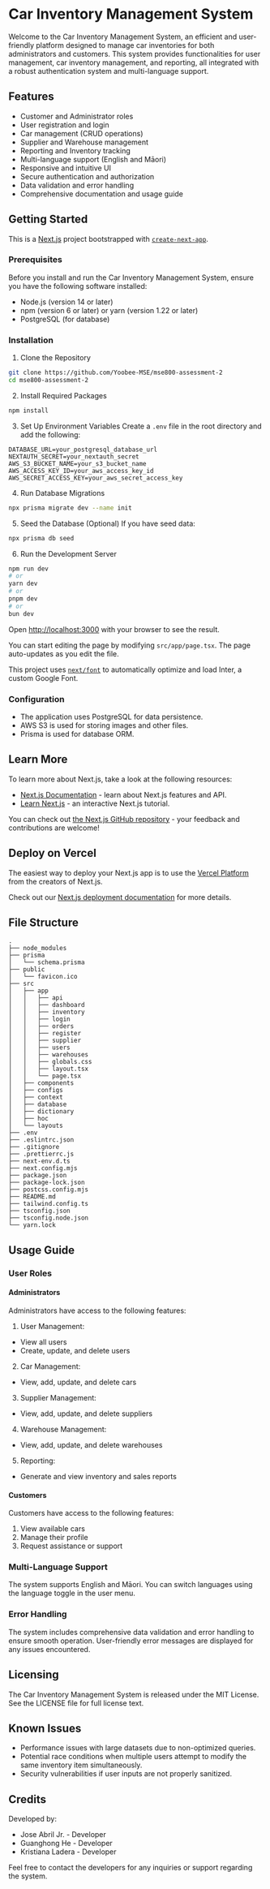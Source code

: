 # Car Inventory Management System

Welcome to the Car Inventory Management System, an efficient and user-friendly platform designed to manage car inventories for both administrators and customers. This system provides functionalities for user management, car inventory management, and reporting, all integrated with a robust authentication system and multi-language support.

## Features

* Customer and Administrator roles
* User registration and login
* Car management (CRUD operations)
* Supplier and Warehouse management
* Reporting and Inventory tracking
* Multi-language support (English and Māori)
* Responsive and intuitive UI
* Secure authentication and authorization
* Data validation and error handling
* Comprehensive documentation and usage guide

## Getting Started

This is a [Next.js](https://nextjs.org/) project bootstrapped with [`create-next-app`](https://github.com/vercel/next.js/tree/canary/packages/create-next-app).

### Prerequisites

Before you install and run the Car Inventory Management System, ensure you have the following software installed:

* Node.js (version 14 or later)
* npm (version 6 or later) or yarn (version 1.22 or later)
* PostgreSQL (for database)

### Installation

1. Clone the Repository
```bash
git clone https://github.com/Yoobee-MSE/mse800-assessment-2
cd mse800-assessment-2
```

2. Install Required Packages
```bash
npm install
```

3. Set Up Environment Variables
Create a `.env` file in the root directory and add the following:
```
DATABASE_URL=your_postgresql_database_url
NEXTAUTH_SECRET=your_nextauth_secret
AWS_S3_BUCKET_NAME=your_s3_bucket_name
AWS_ACCESS_KEY_ID=your_aws_access_key_id
AWS_SECRET_ACCESS_KEY=your_aws_secret_access_key
```

4. Run Database Migrations
```bash
npx prisma migrate dev --name init
```

5. Seed the Database
(Optional) If you have seed data:
```bash
npx prisma db seed
```

6. Run the Development Server
```bash
npm run dev
# or
yarn dev
# or
pnpm dev
# or
bun dev
```

Open [http://localhost:3000](http://localhost:3000) with your browser to see the result.

You can start editing the page by modifying `src/app/page.tsx`. The page auto-updates as you edit the file.

This project uses [`next/font`](https://nextjs.org/docs/basic-features/font-optimization) to automatically optimize and load Inter, a custom Google Font.

### Configuration

* The application uses PostgreSQL for data persistence.
* AWS S3 is used for storing images and other files.
* Prisma is used for database ORM.

## Learn More

To learn more about Next.js, take a look at the following resources:

- [Next.js Documentation](https://nextjs.org/docs) - learn about Next.js features and API.
- [Learn Next.js](https://nextjs.org/learn) - an interactive Next.js tutorial.

You can check out [the Next.js GitHub repository](https://github.com/vercel/next.js/) - your feedback and contributions are welcome!

## Deploy on Vercel

The easiest way to deploy your Next.js app is to use the [Vercel Platform](https://vercel.com/new?utm_medium=default-template&filter=next.js&utm_source=create-next-app&utm_campaign=create-next-app-readme) from the creators of Next.js.

Check out our [Next.js deployment documentation](https://nextjs.org/docs/deployment) for more details.

## File Structure

```
.
├── node_modules
├── prisma
│   └── schema.prisma
├── public
│   └── favicon.ico
├── src
│   ├── app
│   │   ├── api
│   │   ├── dashboard
│   │   ├── inventory
│   │   ├── login
│   │   ├── orders
│   │   ├── register
│   │   ├── supplier
│   │   ├── users
│   │   ├── warehouses
│   │   ├── globals.css
│   │   ├── layout.tsx
│   │   └── page.tsx
│   ├── components
│   ├── configs
│   ├── context
│   ├── database
│   ├── dictionary
│   ├── hoc
│   └── layouts
├── .env
├── .eslintrc.json
├── .gitignore
├── .prettierrc.js
├── next-env.d.ts
├── next.config.mjs
├── package.json
├── package-lock.json
├── postcss.config.mjs
├── README.md
├── tailwind.config.ts
├── tsconfig.json
├── tsconfig.node.json
└── yarn.lock
```

## Usage Guide

### User Roles

#### Administrators

Administrators have access to the following features:

1. User Management:
  * View all users
  * Create, update, and delete users
2. Car Management:
  * View, add, update, and delete cars
3. Supplier Management:
  * View, add, update, and delete suppliers
4. Warehouse Management:
  * View, add, update, and delete warehouses
5. Reporting:
  * Generate and view inventory and sales reports

#### Customers

Customers have access to the following features:

1. View available cars
2. Manage their profile
3. Request assistance or support

### Multi-Language Support

The system supports English and Māori. You can switch languages using the language toggle in the user menu.

### Error Handling

The system includes comprehensive data validation and error handling to ensure smooth operation. User-friendly error messages are displayed for any issues encountered.

## Licensing

The Car Inventory Management System is released under the MIT License. See the LICENSE file for full license text.

## Known Issues

* Performance issues with large datasets due to non-optimized queries.
* Potential race conditions when multiple users attempt to modify the same inventory item simultaneously.
* Security vulnerabilities if user inputs are not properly sanitized.

## Credits

Developed by:

* Jose Abril Jr. - Developer
* Guanghong He - Developer
* Kristiana Ladera - Developer

Feel free to contact the developers for any inquiries or support regarding the system.